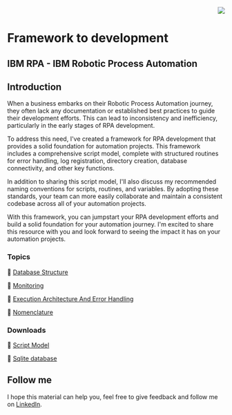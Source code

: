 <p align="right">
   <img src="http://img.shields.io/static/v1?label=STATUS&message=UNDER%20DEVELOPMENT&color=RED&style=for-the-badge"/>
 <!--  <img src="http://img.shields.io/static/v1?label=STATUS&message=CONCLUIDO&color=GREEN&style=for-the-badge"/>-->
</p>

# Framework to development

	
<h2>IBM RPA - IBM Robotic Process Automation</h2> 

## Introduction 

<p align="justify">

When a business embarks on their Robotic Process Automation journey, they often lack any documentation or established best practices to guide their development efforts. This can lead to inconsistency and inefficiency, particularly in the early stages of RPA development.

To address this need, I've created a framework for RPA development that provides a solid foundation for automation projects. This framework includes a comprehensive script model, complete with structured routines for error handling, log registration, directory creation, database connectivity, and other key functions.

In addition to sharing this script model, I'll also discuss my recommended naming conventions for scripts, routines, and variables. By adopting these standards, your team can more easily collaborate and maintain a consistent codebase across all of your automation projects.

With this framework, you can jumpstart your RPA development efforts and build a solid foundation for your automation journey. I'm excited to share this resource with you and look forward to seeing the impact it has on your automation projects.
	
</p>



### Topics 

:small_blue_diamond: [Database Structure](https://github.com/angeloalves88/IBM-RPA-Script-Template/blob/main/DatabaseStructure.md)

:small_blue_diamond: [Monitoring](https://github.com/angeloalves88/IBM-RPA-Script-Template/blob/main/Monitoring.md)

:small_blue_diamond: [Execution Architecture And Error Handling](https://github.com/angeloalves88/IBM-RPA-Script-Template/blob/main/ExecutionArchitectureAndErrorHandling.md)

:small_blue_diamond: [Nomenclature](https://github.com/angeloalves88/IBM-RPA-Script-Template/blob/main/Nomenclature.md)


### Downloads 

:small_blue_diamond: [Script Model](https://github.com/angeloalves88/IBM-RPA-Script-Template/blob/main/scriptModel.wal)

:small_blue_diamond: [Sqlite database](https://github.com/angeloalves88/IBM-RPA-Script-Template/blob/main/ibmrpa.db)


## Follow me 



I hope this material can help you, feel free to give feedback and follow me on [LinkedIn](https://www.linkedin.com/in/angelo-alves-20985a33/).
	
